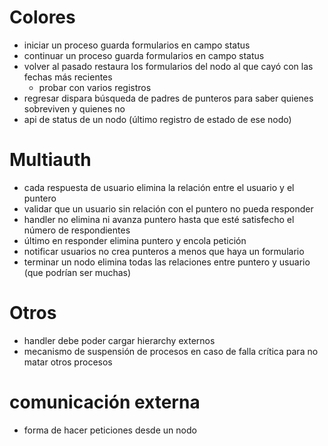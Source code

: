 # Colores

* iniciar un proceso guarda formularios en campo status
* continuar un proceso guarda formularios en campo status
* volver al pasado restaura los formularios del nodo al que cayó con las fechas más recientes
    - probar con varios registros
* regresar dispara búsqueda de padres de punteros para saber quienes sobreviven y quienes no
* api de status de un nodo (último registro de estado de ese nodo)

# Multiauth

* cada respuesta de usuario elimina la relación entre el usuario y el puntero
* validar que un usuario sin relación con el puntero no pueda responder
* handler no elimina ni avanza puntero hasta que esté satisfecho el número de respondientes
* último en responder elimina puntero y encola petición
* notificar usuarios no crea punteros a menos que haya un formulario
* terminar un nodo elimina todas las relaciones entre puntero y usuario (que podrían ser muchas)

# Otros

* handler debe poder cargar hierarchy externos
* mecanismo de suspensión de procesos en caso de falla crítica para no matar otros procesos

# comunicación externa

* forma de hacer peticiones desde un nodo
